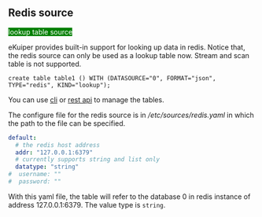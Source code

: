 ## Redis source

<span style="background:green;color:white">lookup table source</span>

eKuiper provides built-in support for looking up data in redis. Notice that, the redis source can only be used as a lookup table now. Stream and scan table is not supported.

```text
create table table1 () WITH (DATASOURCE="0", FORMAT="json", TYPE="redis", KIND="lookup");
```

You can use [cli](../../../operation/cli/tables.md) or [rest api](../../../operation/restapi/tables.md) to manage the tables.

The configure file for the redis source is in */etc/sources/redis.yaml* in which the path to the file can be specified.

```yaml
default:
  # the redis host address
  addr: "127.0.0.1:6379"
  # currently supports string and list only
  datatype: "string"
#  username: ""
#  password: ""
```

With this yaml file, the table will refer to the database 0 in redis instance of address 127.0.0.1:6379. The value type is `string`.